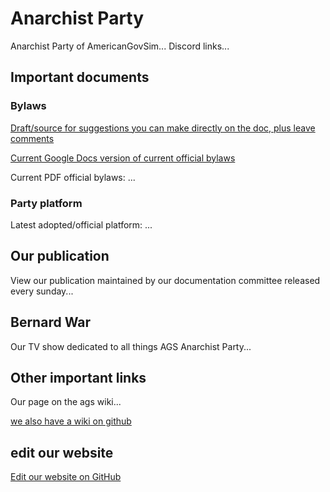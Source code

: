 # Anarchist Party

Anarchist Party of AmericanGovSim... Discord links...

## Important documents

### Bylaws

[Draft/source for suggestions you can make directly on the doc, plus leave comments](https://docs.google.com/document/d/1UbtdSbcBr8LB9eQoQRyrI5n28LCOc3fM52RsEU-VsLA/edit?usp=sharing)

[Current Google Docs version of  current official bylaws](https://docs.google.com/document/d/15fSh9hOxoLnkA-5K8BPOcQBj5VhIuZqKv70jxzzwJ48/edit?usp=sharing)

Current PDF  official bylaws: ...

### Party platform

Latest adopted/official platform: ...

## Our publication

View our publication maintained by our documentation committee released every sunday...

## Bernard War

Our TV show dedicated to all things AGS Anarchist Party...

## Other important links

Our page on the ags wiki...

[we also have a wiki on github](https://github.com/bernard-kuchipatchi/anarchist-party-website/wiki)

## edit our website

[Edit our website on GitHub](https://github.com/bernard-kuchipatchi/anarchist-party-website/)
